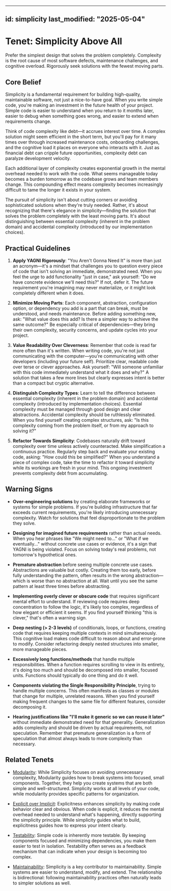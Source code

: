 ______________________________________________________________________

## id: simplicity last_modified: "2025-05-04"

# Tenet: Simplicity Above All

Prefer the simplest design that solves the problem completely. Complexity is the root cause of most software defects, maintenance challenges, and cognitive overload. Rigorously seek solutions with the fewest moving parts.

## Core Belief

Simplicity is a fundamental requirement for building high-quality, maintainable software, not just a nice-to-have goal. When you write simple code, you're making an investment in the future health of your project. Simple code is easier to understand when you return to it months later, easier to debug when something goes wrong, and easier to extend when requirements change.

Think of code complexity like debt—it accrues interest over time. A complex solution might seem efficient in the short term, but you'll pay for it many times over through increased maintenance costs, onboarding challenges, and the cognitive load it places on everyone who interacts with it. Just as financial debt can cripple future opportunities, complexity debt can paralyze development velocity.

Each additional layer of complexity creates exponential growth in the mental overhead needed to work with the code. What seems manageable today becomes a burden tomorrow as the codebase grows and team members change. This compounding effect means complexity becomes increasingly difficult to tame the longer it exists in your system.

The pursuit of simplicity isn't about cutting corners or avoiding sophisticated solutions when they're truly needed. Rather, it's about recognizing that there's elegance in simplicity—finding the solution that solves the problem completely with the least moving parts. It's about distinguishing between essential complexity (inherent in the problem domain) and accidental complexity (introduced by our implementation choices).

## Practical Guidelines

1. **Apply YAGNI Rigorously**: "You Aren't Gonna Need It" is more than just an acronym—it's a mindset that challenges you to question every piece of code that isn't solving an immediate, demonstrated need. When you feel the urge to add functionality "just in case," ask yourself: "Do we have concrete evidence we'll need this?" If not, defer it. The future requirement you're imagining may never materialize, or it might look completely different when it does.

1. **Minimize Moving Parts**: Each component, abstraction, configuration option, or dependency you add is a part that can break, must be understood, and needs maintenance. Before adding something new, ask: "What value does this add? Is there a simpler way to achieve the same outcome?" Be especially critical of dependencies—they bring their own complexity, security concerns, and update cycles into your project.

1. **Value Readability Over Cleverness**: Remember that code is read far more often than it's written. When writing code, you're not just communicating with the computer—you're communicating with other developers (including your future self). Prioritize clear, readable code over terse or clever approaches. Ask yourself: "Will someone unfamiliar with this code immediately understand what it does and why?" A solution that takes a few more lines but clearly expresses intent is better than a compact but cryptic alternative.

1. **Distinguish Complexity Types**: Learn to tell the difference between essential complexity (inherent in the problem domain) and accidental complexity (introduced by implementation choices). Essential complexity must be managed through good design and clear abstractions. Accidental complexity should be ruthlessly eliminated. When you find yourself creating complex structures, ask: "Is this complexity coming from the problem itself, or from my approach to solving it?"

1. **Refactor Towards Simplicity**: Codebases naturally drift toward complexity over time unless actively counteracted. Make simplification a continuous practice. Regularly step back and evaluate your existing code, asking: "How could this be simplified?" When you understand a piece of complex code, take the time to refactor it toward simplicity while its workings are fresh in your mind. This ongoing investment prevents complexity debt from accumulating.

## Warning Signs

- **Over-engineering solutions** by creating elaborate frameworks or systems for simple problems. If you're building infrastructure that far exceeds current requirements, you're likely introducing unnecessary complexity. Watch for solutions that feel disproportionate to the problem they solve.

- **Designing for imagined future requirements** rather than actual needs. When you hear phrases like "We might need to..." or "What if we eventually..." without concrete use cases or evidence, it's a sign that YAGNI is being violated. Focus on solving today's real problems, not tomorrow's hypothetical ones.

- **Premature abstraction** before seeing multiple concrete use cases. Abstractions are valuable but costly. Creating them too early, before fully understanding the pattern, often results in the wrong abstraction—which is worse than no abstraction at all. Wait until you see the same pattern at least three times before abstracting.

- **Implementing overly clever or obscure code** that requires significant mental effort to understand. If reviewing code requires deep concentration to follow the logic, it's likely too complex, regardless of how elegant or efficient it seems. If you find yourself thinking "this is clever," that's often a warning sign.

- **Deep nesting (> 2-3 levels)** of conditionals, loops, or functions, creating code that requires keeping multiple contexts in mind simultaneously. This cognitive load makes code difficult to reason about and error-prone to modify. Consider refactoring deeply nested structures into smaller, more manageable pieces.

- **Excessively long functions/methods** that handle multiple responsibilities. When a function requires scrolling to view in its entirety, it's doing too much and should be decomposed into smaller, focused units. Functions should typically do one thing and do it well.

- **Components violating the Single Responsibility Principle**, trying to handle multiple concerns. This often manifests as classes or modules that change for multiple, unrelated reasons. When you find yourself making frequent changes to the same file for different features, consider decomposing it.

- **Hearing justifications like "I'll make it generic so we can reuse it later"** without immediate demonstrated need for that generality. Generalization adds complexity and should be driven by actual requirements, not speculation. Remember that premature generalization is a form of speculation that almost always leads to more complexity than necessary.

## Related Tenets

- [Modularity](modularity.md): While Simplicity focuses on avoiding unnecessary complexity, Modularity guides how to break systems into focused, small components. Together, they help you create systems that are both simple and well-structured. Simplicity works at all levels of your code, while modularity provides specific patterns for organization.

- [Explicit over Implicit](explicit-over-implicit.md): Explicitness enhances simplicity by making code behavior clear and obvious. When code is explicit, it reduces the mental overhead needed to understand what's happening, directly supporting the simplicity principle. While simplicity guides what to build, explicitness guides how to express your intent clearly.

- [Testability](testability.md): Simple code is inherently more testable. By keeping components focused and minimizing dependencies, you make them easier to test in isolation. Testability often serves as a feedback mechanism that can indicate when your design is becoming too complex.

- [Maintainability](maintainability.md): Simplicity is a key contributor to maintainability. Simple systems are easier to understand, modify, and extend. The relationship is bidirectional: following maintainability practices often naturally leads to simpler solutions as well.
